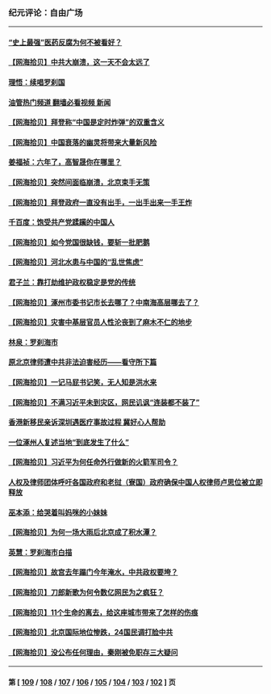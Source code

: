 ### 纪元评论：自由广场
---
#### [“史上最强”医药反腐为何不被看好？](../../pages/nsc993/n14056994.md?08200330) 
#### [【网海拾贝】中共大崩溃，这一天不会太远了](../../pages/nsc993/n14056419.md?08200330) 
#### [理悟：续唱罗刹国](../../pages/nsc993/n14055936.md?08200330) 
#### [油管热门频道 翻墙必看视频 新闻](ok?08200330)
#### [【网海拾贝】拜登称“中国是定时炸弹”的双重含义](../../pages/nsc993/n14055716.md?08200330) 
#### [【网海拾贝】中国衰落的幽灵将带来大量新风险](../../pages/nsc993/n14054870.md?08200330) 
#### [姜福祯：六年了，高智晟你在哪里？](../../pages/nsc993/n14054144.md?08200330) 
#### [【网海拾贝】突然间面临崩溃，北京束手无策](../../pages/nsc993/n14053961.md?08200330) 
#### [【网海拾贝】拜登政府一直没有出手，一出手出来一手王炸](../../pages/nsc993/n14053452.md?08200330) 
#### [千百度：饱受共产党蹂躏的中国人](../../pages/nsc993/n14053484.md?08200330) 
#### [【网海拾贝】如今党国很缺钱，要斩一批肥鹅](../../pages/nsc993/n14052186.md?08200330) 
#### [【网海拾贝】河北水患与中国的“乱世焦虑”](../../pages/nsc993/n14051431.md?08200330) 
#### [君子兰：靠打劫维护政权稳定是党的传统](../../pages/nsc993/n14050415.md?08200330) 
#### [【网海拾贝】涿州市委书记市长去哪了？中南海高层哪去了？](../../pages/nsc993/n14050031.md?08200330) 
#### [【网海拾贝】灾害中基层官员人性沦丧到了麻木不仁的地步](../../pages/nsc993/n14049320.md?08200330) 
#### [林泉：罗刹海市](../../pages/nsc993/n14049120.md?08200330) 
#### [原北京律师遭中共非法迫害经历——看守所下篇](../../pages/nsc993/n14040009.md?08200330) 
#### [【网海拾贝】一记马屁书记笑，无人知是洪水来](../../pages/nsc993/n14048857.md?08200330) 
#### [【网海拾贝】不满习近平未到灾区，网民讥讽“连装都不装了”](../../pages/nsc993/n14048563.md?08200330) 
#### [香港新移民亲诉深圳遇医疗事故过程 冀好心人帮助](../../pages/nsc993/n14048634.md?08200330) 
#### [一位涿州人复述当地“到底发生了什么”](../../pages/nsc993/n14047953.md?08200330) 
#### [【网海拾贝】习近平为何任命外行做新的火箭军司令？](../../pages/nsc993/n14047943.md?08200330) 
#### [人权及律师团体呼吁各国政府和老挝（寮国）政府确保中国人权律师卢思位被立即释放](../../pages/nsc993/n14047243.md?08200330) 
#### [巫本添：给哭着叫妈咪的小妹妹](../../pages/nsc993/n14047233.md?08200330) 
#### [【网海拾贝】为何一场大雨后北京成了积水潭？](../../pages/nsc993/n14047211.md?08200330) 
#### [英慧：罗刹海市白描](../../pages/nsc993/n14046376.md?08200330) 
#### [【网海拾贝】故宫去年蹋门今年淹水，中共政权要垮？](../../pages/nsc993/n14045749.md?08200330) 
#### [【网海拾贝】刀郎新歌为何令数亿网民为之疯狂？](../../pages/nsc993/n14045030.md?08200330) 
#### [【网海拾贝】11个生命的离去，给这座城市带来了怎样的伤痕](../../pages/nsc993/n14044808.md?08200330) 
#### [【网海拾贝】北京国际地位惨跌，24国民调打脸中共](../../pages/nsc993/n14044570.md?08200330) 
#### [【网海拾贝】没公布任何理由，秦刚被免职存三大疑问](../../pages/nsc993/n14044130.md?08200330) 

---
#### 第 [ [109](./109.md?08200330) / [108](./108.md?08200330) / [107](./107.md?08200330) / [106](./106.md?08200330) / [105](./105.md?08200330) / [104](./104.md?08200330) / [103](./103.md?08200330) / [102](./102.md?08200330) ] 页

